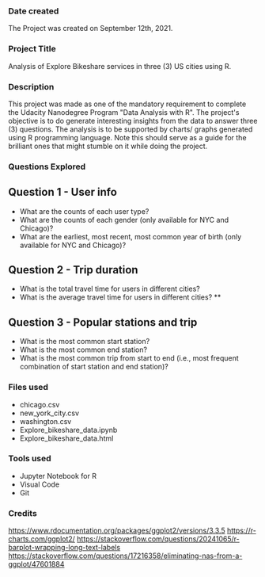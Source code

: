 ### Date created
The Project was created on September 12th, 2021.

### Project Title
Analysis of Explore Bikeshare services in three (3) US cities using R.

### Description
This project was made as one of the mandatory requirement to complete the Udacity Nanodegree Program "Data Analysis with R". The project's objective is to do generate interesting insights from the data to answer three (3) questions. The analysis is to be supported by charts/ graphs generated using R programming language. 
Note this should serve as a guide for the brilliant ones that might stumble on it while doing the project.

### Questions Explored
## Question 1 - User info 
- What are the counts of each user type? 
- What are the counts of each gender (only available for NYC and Chicago)? 
- What are the earliest, most recent, most common year of birth (only available for NYC and Chicago)?

## Question 2 - Trip duration
- What is the total travel time for users in different cities? 
- What is the average travel time for users in different cities? **

## Question 3 - Popular stations and trip 
- What is the most common start station? 
- What is the most common end station? 
- What is the most common trip from start to end (i.e., most frequent combination of start station and end station)?

### Files used
- chicago.csv
- new_york_city.csv
- washington.csv
- Explore_bikeshare_data.ipynb
- Explore_bikeshare_data.html

### Tools used
- Jupyter Notebook for R
- Visual Code
- Git

### Credits
https://www.rdocumentation.org/packages/ggplot2/versions/3.3.5
https://r-charts.com/ggplot2/
https://stackoverflow.com/questions/20241065/r-barplot-wrapping-long-text-labels
https://stackoverflow.com/questions/17216358/eliminating-nas-from-a-ggplot/47601884

